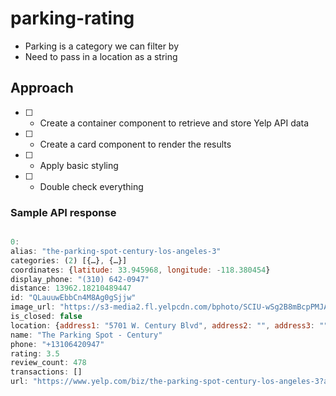 # parking-rating

- Parking is a category we can filter by
- Need to pass in a location as a string

## Approach

- [ ] - Create a container component to retrieve and store Yelp API data
- [ ] - Create a card component to render the results
- [ ] - Apply basic styling
- [ ] - Double check everything

### Sample API response

```javascript

0:
alias: "the-parking-spot-century-los-angeles-3"
categories: (2) [{…}, {…}]
coordinates: {latitude: 33.945968, longitude: -118.380454}
display_phone: "(310) 642-0947"
distance: 13962.18210489447
id: "QLauuwEbbCn4M8Ag0gSjjw"
image_url: "https://s3-media2.fl.yelpcdn.com/bphoto/SCIU-wSg2B8mBcpPMJAReg/o.jpg"
is_closed: false
location: {address1: "5701 W. Century Blvd", address2: "", address3: "", city: "Los Angeles", zip_code: "90045", …}
name: "The Parking Spot - Century"
phone: "+13106420947"
rating: 3.5
review_count: 478
transactions: []
url: "https://www.yelp.com/biz/the-parking-spot-century-los-angeles-3?adjust_creative=Y1CLR3ACRUpMX-5l7FKuAQ&utm_campaign=yelp_api_v3&utm_medium=api_v3_business_search&utm_source=Y1CLR3ACRUpMX-5l7FKuAQ"
```